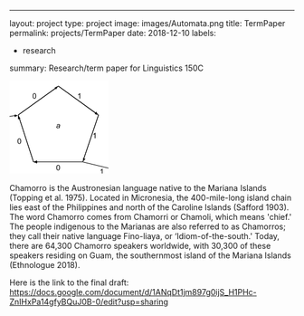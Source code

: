 ---
layout: project
type: project
image: images/Automata.png
title: TermPaper
permalink: projects/TermPaper
date: 2018-12-10
labels:
  - research
  
summary: Research/term paper for Linguistics 150C

<img class="ui medium right floated rounded image" src="/images/Automata.png">

Chamorro is the Austronesian language native to the Mariana Islands (Topping et al.
1975). Located in Micronesia, the 400-mile-long island chain lies east of the Philippines and
north of the Caroline Islands (Safford 1903). The word Chamorro comes from Chamorri or
Chamoli, which means 'chief.' The people indigenous to the Marianas are also referred to as
Chamorros; they call their native language Fino-liaya, or ‘Idiom-of-the-south.' Today, there are
64,300 Chamorro speakers worldwide, with 30,300 of these speakers residing on Guam, the
southernmost island of the Mariana Islands (Ethnologue 2018).

Here is the link to the final draft: https://docs.google.com/document/d/1ANqDt1jm897g0ijS_H1PHc-ZnIHxPa14gfyBQuJ0B-0/edit?usp=sharing
 
